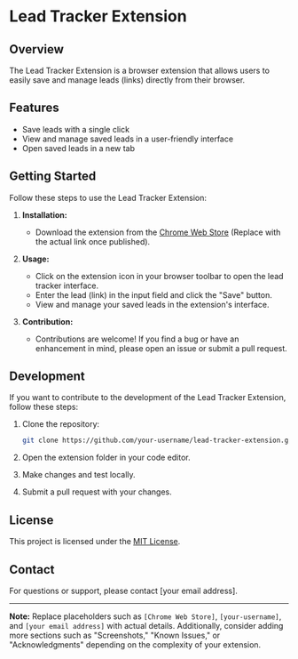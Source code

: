 # Lead Tracker Extension

## Overview

The Lead Tracker Extension is a browser extension that allows users to easily save and manage leads (links) directly from their browser.

## Features

- Save leads with a single click
- View and manage saved leads in a user-friendly interface
- Open saved leads in a new tab

## Getting Started

Follow these steps to use the Lead Tracker Extension:

1. **Installation:**
   - Download the extension from the [Chrome Web Store](#) (Replace with the actual link once published).

2. **Usage:**
   - Click on the extension icon in your browser toolbar to open the lead tracker interface.
   - Enter the lead (link) in the input field and click the "Save" button.
   - View and manage your saved leads in the extension's interface.

3. **Contribution:**
   - Contributions are welcome! If you find a bug or have an enhancement in mind, please open an issue or submit a pull request.

## Development

If you want to contribute to the development of the Lead Tracker Extension, follow these steps:

1. Clone the repository:

    ```bash
    git clone https://github.com/your-username/lead-tracker-extension.git
    ```

2. Open the extension folder in your code editor.

3. Make changes and test locally.

4. Submit a pull request with your changes.

## License

This project is licensed under the [MIT License](LICENSE).

## Contact

For questions or support, please contact [your email address].

---

**Note:** Replace placeholders such as `[Chrome Web Store]`, `[your-username]`, and `[your email address]` with actual details. Additionally, consider adding more sections such as "Screenshots," "Known Issues," or "Acknowledgments" depending on the complexity of your extension.
